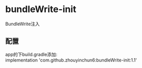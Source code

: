 # bundleWrite-init
BundleWrite注入

## 配置
app的下build.gradle添加:  
implementation 'com.github.zhouyinchun6:bundleWrite-init:1.1'

